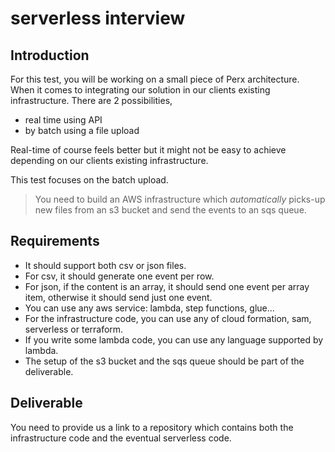 # serverless interview
## Introduction
For this test, you will be working on a small piece of Perx architecture. When it comes to integrating our solution in our clients existing infrastructure. There are 2 possibilities, 
* real time using API
* by batch using a file upload

Real-time of course feels better but it might not be easy to achieve depending on our clients existing infrastructure.

This test focuses on the batch upload. 
> You need to build an AWS infrastructure which *automatically* picks-up new files from an s3 bucket and send the events to an sqs queue.

## Requirements
* It should support both csv or json files.
* For csv, it should generate one event per row.
* For json, if the content is an array, it should send one event per array item, otherwise it should send just one event.
* You can use any aws service: lambda, step functions, glue...
* For the infrastructure code, you can use any of cloud formation, sam, serverless or terraform.
* If you write some lambda code, you can use any language supported by lambda.
* The setup of the s3 bucket and the sqs queue should be part of the deliverable.

## Deliverable
You need to provide us a link to a repository which contains both the infrastructure code and the eventual serverless code.
